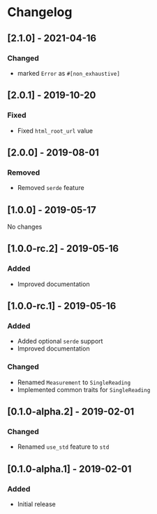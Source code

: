 # Changelog

## [2.1.0] - 2021-04-16

### Changed

 - marked `Error` as `#[non_exhaustive]`

## [2.0.1] - 2019-10-20

### Fixed

- Fixed `html_root_url` value

## [2.0.0] - 2019-08-01

### Removed

- Removed `serde` feature

## [1.0.0] - 2019-05-17

No changes

## [1.0.0-rc.2] - 2019-05-16

### Added

- Improved documentation

## [1.0.0-rc.1] - 2019-05-16

### Added

- Added optional `serde` support
- Improved documentation

### Changed

- Renamed `Measurement` to `SingleReading`
- Implemented common traits for `SingleReading`

## [0.1.0-alpha.2] - 2019-02-01

### Changed

- Renamed `use_std` feature to `std`

## [0.1.0-alpha.1] - 2019-02-01

### Added

- Initial release
